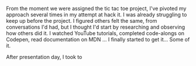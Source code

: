 <!-- add README content here -->
From the moment we were assigned the tic tac toe project, I've pivoted my approach several times in my attempt at hack it. I was already struggling to keep up before the project. I figured others felt the same, from conversations I'd had, but I thought I'd start by researching and observing how others did it. I watched YouTube tutorials, completed code-alongs on Codepen, read documentation on MDN ... I finally started to get it... Some of it.



After presentation day, I took to
